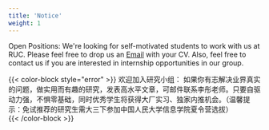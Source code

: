 ```yaml
---
title: 'Notice'
weight: 1
---
```



Open Positions: We're looking for self-motivated students to work with us at RUC. Please feel free to drop us an [Email](mailto:tong.li@ruc.edu.cn) with your CV. Also, feel free to contact us if you are interested in internship opportunities in our group.                        


{{< color-block style="error" >}}
欢迎加入研究小组： 如果你有志解决业界真实的问题，做实用而有趣的研究，发表高水平文章，可邮件联系李彤老师。只要自驱动力强，不惧零基础，同时优秀学生将获得大厂实习、独家内推机会。（温馨提示：免试推荐的研究生需大三下参加中国人民大学信息学院夏令营选拔）                        
{{< /color-block >}}